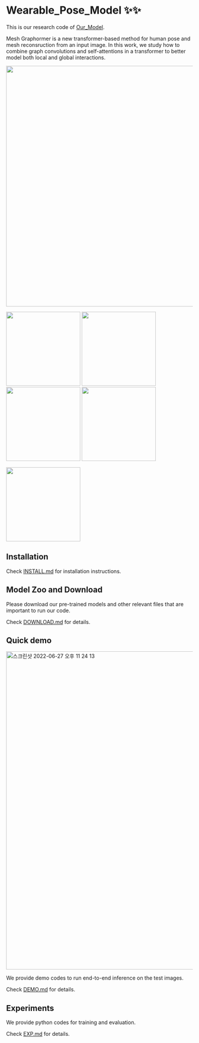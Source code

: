 # Wearable_Pose_Model ✨✨


This is our research code of [Our_Model](https://user-images.githubusercontent.com/69295565/175981603-0d23d288-b1e6-4ebe-b9d9-5c9a82cc2733.png). 

Mesh Graphormer is a new transformer-based method for human pose and mesh reconsruction from an input image. In this work, we study how to combine graph convolutions and self-attentions in a transformer to better model both local and global interactions. 

 <img src="docs/graphormer_overview.png" width="650"> 

 <img src="docs/Fig1.gif" width="200"> <img src="docs/Fig2.gif" width="200"> <img src="docs/Fig3.gif" width="200">  <img src="docs/Fig4.gif" width="200"> 

 <img src="https://datarelease.blob.core.windows.net/metro/graphormer_demo.gif" width="200">

## Installation
Check [INSTALL.md](docs/INSTALL.md) for installation instructions.


## Model Zoo and Download
Please download our pre-trained models and other relevant files that are important to run our code. 

Check [DOWNLOAD.md](docs/DOWNLOAD.md) for details. 

## Quick demo
<img width="859" alt="스크린샷 2022-06-27 오후 11 24 13" src="">

We provide demo codes to run end-to-end inference on the test images.

Check [DEMO.md](docs/DEMO.md) for details.

## Experiments
We provide python codes for training and evaluation.

Check [EXP.md](docs/EXP.md) for details.
